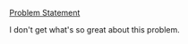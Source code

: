 [Problem Statement](http://cslibrary.stanford.edu/109/TreeListRecursion.html)  

I don't get what's so great about this problem.